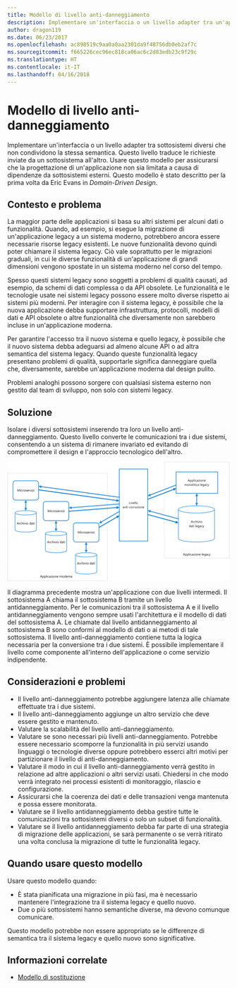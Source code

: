 ```yaml
---
title: Modello di livello anti-danneggiamento
description: Implementare un'interfaccia o un livello adapter tra un'applicazione moderna e un sistema legacy.
author: dragon119
ms.date: 06/23/2017
ms.openlocfilehash: ac898519c9aa0a0aa2301da9f48756db0eb2af7c
ms.sourcegitcommit: f665226cec96ec818ca06ac6c2d83edb23c9f29c
ms.translationtype: HT
ms.contentlocale: it-IT
ms.lasthandoff: 04/16/2018
---
```

# <a name="anti-corruption-layer-pattern"></a>Modello di livello anti-danneggiamento

Implementare un'interfaccia o un livello adapter tra sottosistemi diversi che non condividono la stessa semantica. Questo livello traduce le richieste inviate da un sottosistema all'altro. Usare questo modello per assicurarsi che la progettazione di un'applicazione non sia limitata a causa di dipendenze da sottosistemi esterni. Questo modello è stato descritto per la prima volta da Eric Evans in *Domain-Driven Design*.

## <a name="context-and-problem"></a>Contesto e problema

La maggior parte delle applicazioni si basa su altri sistemi per alcuni dati o funzionalità. Quando, ad esempio, si esegue la migrazione di un'applicazione legacy a un sistema moderno, potrebbero ancora essere necessarie risorse legacy esistenti. Le nuove funzionalità devono quindi poter chiamare il sistema legacy. Ciò vale soprattutto per le migrazioni graduali, in cui le diverse funzionalità di un'applicazione di grandi dimensioni vengono spostate in un sistema moderno nel corso del tempo.

Spesso questi sistemi legacy sono soggetti a problemi di qualità causati, ad esempio, da schemi di dati complessa o da API obsolete. Le funzionalità e le tecnologie usate nei sistemi legacy possono essere molto diverse rispetto ai sistemi più moderni. Per interagire con il sistema legacy, è possibile che la nuova applicazione debba supportare infrastruttura, protocolli, modelli di dati e API obsolete o altre funzionalità che diversamente non sarebbero incluse in un'applicazione moderna.

Per garantire l'accesso tra il nuovo sistema e quello legacy, è possibile che il nuovo sistema debba adeguarsi ad almeno alcune API o ad altra semantica del sistema legacy. Quando queste funzionalità legacy presentano problemi di qualità, supportarle significa danneggiare quella che, diversamente, sarebbe un'applicazione moderna dal design pulito. 

Problemi analoghi possono sorgere con qualsiasi sistema esterno non gestito dal team di sviluppo, non solo con sistemi legacy. 

## <a name="solution"></a>Soluzione

Isolare i diversi sottosistemi inserendo tra loro un livello anti-danneggiamento. Questo livello converte le comunicazioni tra i due sistemi, consentendo a un sistema di rimanere invariato ed evitando di compromettere il design e l'approccio tecnologico dell'altro.

![](./_images/anti-corruption-layer.png) 

Il diagramma precedente mostra un'applicazione con due livelli intermedi. Il sottosistema A chiama il sottosistema B tramite un livello antidanneggiamento. Per le comunicazioni tra il sottosistema A e il livello antidanneggiamento vengono sempre usati l'architettura e il modello di dati del sottosistema A. Le chiamate dal livello antidanneggiamento al sottosistema B sono conformi al modello di dati o ai metodi di tale sottosistema. Il livello anti-danneggiamento contiene tutta la logica necessaria per la conversione tra i due sistemi. È possibile implementare il livello come componente all'interno dell'applicazione o come servizio indipendente.

## <a name="issues-and-considerations"></a>Considerazioni e problemi

- Il livello anti-danneggiamento potrebbe aggiungere latenza alle chiamate effettuate tra i due sistemi.
- Il livello anti-danneggiamento aggiunge un altro servizio che deve essere gestito e mantenuto.
- Valutare la scalabilità del livello anti-danneggiamento.
- Valutare se sono necessari più livelli anti-danneggiamento. Potrebbe essere necessario scomporre la funzionalità in più servizi usando linguaggi o tecnologie diverse oppure potrebbero esserci altri motivi per partizionare il livello di anti-danneggiamento.
- Valutare il modo in cui il livello anti-danneggiamento verrà gestito in relazione ad altre applicazioni o altri servizi usati. Chiedersi in che modo verrà integrato nei processi esistenti di monitoraggio, rilascio e configurazione.
- Assicurarsi che la coerenza dei dati e delle transazioni venga mantenuta e possa essere monitorata.
- Valutare se il livello antidanneggiamento debba gestire tutte le comunicazioni tra sottosistemi diversi o solo un subset di funzionalità. 
- Valutare se il livello antidanneggiamento debba far parte di una strategia di migrazione delle applicazioni, se sarà permanente o se verrà ritirato una volta conclusa la migrazione di tutte le funzionalità legacy.

## <a name="when-to-use-this-pattern"></a>Quando usare questo modello

Usare questo modello quando:

- È stata pianificata una migrazione in più fasi, ma è necessario mantenere l'integrazione tra il sistema legacy e quello nuovo.
- Due o più sottosistemi hanno semantiche diverse, ma devono comunque comunicare. 

Questo modello potrebbe non essere appropriato se le differenze di semantica tra il sistema legacy e quello nuovo sono significative. 

## <a name="related-guidance"></a>Informazioni correlate

- [Modello di sostituzione](./strangler.md)
